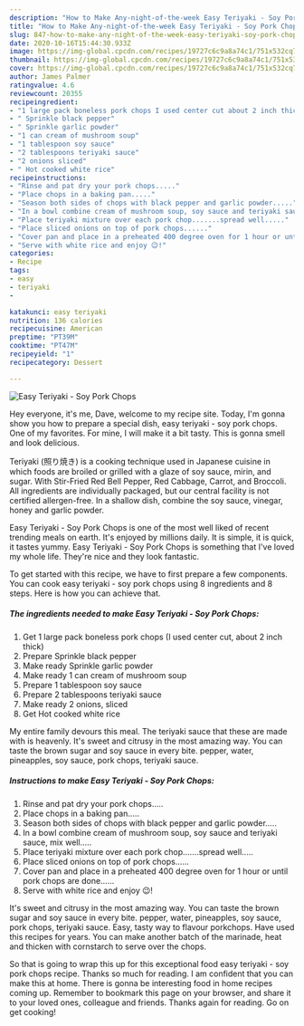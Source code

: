 ```yaml
---
description: "How to Make Any-night-of-the-week Easy Teriyaki - Soy Pork Chops"
title: "How to Make Any-night-of-the-week Easy Teriyaki - Soy Pork Chops"
slug: 847-how-to-make-any-night-of-the-week-easy-teriyaki-soy-pork-chops
date: 2020-10-16T15:44:30.933Z
image: https://img-global.cpcdn.com/recipes/19727c6c9a8a74c1/751x532cq70/easy-teriyaki-soy-pork-chops-recipe-main-photo.jpg
thumbnail: https://img-global.cpcdn.com/recipes/19727c6c9a8a74c1/751x532cq70/easy-teriyaki-soy-pork-chops-recipe-main-photo.jpg
cover: https://img-global.cpcdn.com/recipes/19727c6c9a8a74c1/751x532cq70/easy-teriyaki-soy-pork-chops-recipe-main-photo.jpg
author: James Palmer
ratingvalue: 4.6
reviewcount: 20355
recipeingredient:
- "1 large pack boneless pork chops I used center cut about 2 inch thick"
- " Sprinkle black pepper"
- " Sprinkle garlic powder"
- "1 can cream of mushroom soup"
- "1 tablespoon soy sauce"
- "2 tablespoons teriyaki sauce"
- "2 onions sliced"
- " Hot cooked white rice"
recipeinstructions:
- "Rinse and pat dry your pork chops....."
- "Place chops in a baking pan....."
- "Season both sides of chops with black pepper and garlic powder....."
- "In a bowl combine cream of mushroom soup, soy sauce and teriyaki sauce, mix well....."
- "Place teriyaki mixture over each pork chop.......spread well....."
- "Place sliced onions on top of pork chops......"
- "Cover pan and place in a preheated 400 degree oven for 1 hour or until pork chops are done......"
- "Serve with white rice and enjoy 😉!"
categories:
- Recipe
tags:
- easy
- teriyaki
- 

katakunci: easy teriyaki  
nutrition: 136 calories
recipecuisine: American
preptime: "PT39M"
cooktime: "PT47M"
recipeyield: "1"
recipecategory: Dessert

---
```



![Easy Teriyaki - Soy Pork Chops](https://img-global.cpcdn.com/recipes/19727c6c9a8a74c1/751x532cq70/easy-teriyaki-soy-pork-chops-recipe-main-photo.jpg)

Hey everyone, it's me, Dave, welcome to my recipe site. Today, I'm gonna show you how to prepare a special dish, easy teriyaki - soy pork chops. One of my favorites. For mine, I will make it a bit tasty. This is gonna smell and look delicious.

Teriyaki (照り焼き) is a cooking technique used in Japanese cuisine in which foods are broiled or grilled with a glaze of soy sauce, mirin, and sugar. With Stir-Fried Red Bell Pepper, Red Cabbage, Carrot, and Broccoli. All ingredients are individually packaged, but our central facility is not certified allergen-free. In a shallow dish, combine the soy sauce, vinegar, honey and garlic powder.

Easy Teriyaki - Soy Pork Chops is one of the most well liked of recent trending meals on earth. It's enjoyed by millions daily. It is simple, it is quick, it tastes yummy. Easy Teriyaki - Soy Pork Chops is something that I've loved my whole life. They're nice and they look fantastic.


To get started with this recipe, we have to first prepare a few components. You can cook easy teriyaki - soy pork chops using 8 ingredients and 8 steps. Here is how you can achieve that.

<!--inarticleads1-->

##### The ingredients needed to make Easy Teriyaki - Soy Pork Chops:

1. Get 1 large pack boneless pork chops (I used center cut, about 2 inch thick)
1. Prepare  Sprinkle black pepper
1. Make ready  Sprinkle garlic powder
1. Make ready 1 can cream of mushroom soup
1. Prepare 1 tablespoon soy sauce
1. Prepare 2 tablespoons teriyaki sauce
1. Make ready 2 onions, sliced
1. Get  Hot cooked white rice


My entire family devours this meal. The teriyaki sauce that these are made with is heavenly. It&#39;s sweet and citrusy in the most amazing way. You can taste the brown sugar and soy sauce in every bite. pepper, water, pineapples, soy sauce, pork chops, teriyaki sauce. 

<!--inarticleads2-->

##### Instructions to make Easy Teriyaki - Soy Pork Chops:

1. Rinse and pat dry your pork chops.....
1. Place chops in a baking pan.....
1. Season both sides of chops with black pepper and garlic powder.....
1. In a bowl combine cream of mushroom soup, soy sauce and teriyaki sauce, mix well.....
1. Place teriyaki mixture over each pork chop.......spread well.....
1. Place sliced onions on top of pork chops......
1. Cover pan and place in a preheated 400 degree oven for 1 hour or until pork chops are done......
1. Serve with white rice and enjoy 😉!


It&#39;s sweet and citrusy in the most amazing way. You can taste the brown sugar and soy sauce in every bite. pepper, water, pineapples, soy sauce, pork chops, teriyaki sauce. Easy, tasty way to flavour porkchops. Have used this recipes for years. You can make another batch of the marinade, heat and thicken with cornstarch to serve over the chops. 

So that is going to wrap this up for this exceptional food easy teriyaki - soy pork chops recipe. Thanks so much for reading. I am confident that you can make this at home. There is gonna be interesting food in home recipes coming up. Remember to bookmark this page on your browser, and share it to your loved ones, colleague and friends. Thanks again for reading. Go on get cooking!
